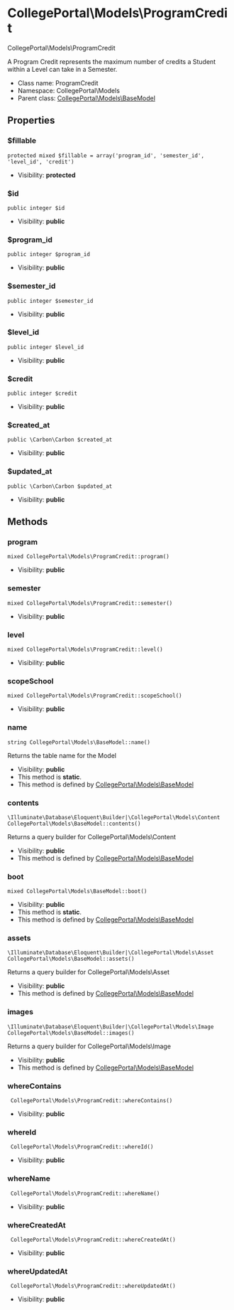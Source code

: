 CollegePortal\Models\ProgramCredit
===============

CollegePortal\Models\ProgramCredit

A Program Credit represents the maximum number of credits a Student within a Level can take in a Semester.


* Class name: ProgramCredit
* Namespace: CollegePortal\Models
* Parent class: [CollegePortal\Models\BaseModel](CollegePortal-Models-BaseModel.md)





Properties
----------


### $fillable

    protected mixed $fillable = array('program_id', 'semester_id', 'level_id', 'credit')





* Visibility: **protected**


### $id

    public integer $id





* Visibility: **public**


### $program_id

    public integer $program_id





* Visibility: **public**


### $semester_id

    public integer $semester_id





* Visibility: **public**


### $level_id

    public integer $level_id





* Visibility: **public**


### $credit

    public integer $credit





* Visibility: **public**


### $created_at

    public \Carbon\Carbon $created_at





* Visibility: **public**


### $updated_at

    public \Carbon\Carbon $updated_at





* Visibility: **public**


Methods
-------


### program

    mixed CollegePortal\Models\ProgramCredit::program()





* Visibility: **public**




### semester

    mixed CollegePortal\Models\ProgramCredit::semester()





* Visibility: **public**




### level

    mixed CollegePortal\Models\ProgramCredit::level()





* Visibility: **public**




### scopeSchool

    mixed CollegePortal\Models\ProgramCredit::scopeSchool()





* Visibility: **public**




### name

    string CollegePortal\Models\BaseModel::name()

Returns the table name for the Model



* Visibility: **public**
* This method is **static**.
* This method is defined by [CollegePortal\Models\BaseModel](CollegePortal-Models-BaseModel.md)




### contents

    \Illuminate\Database\Eloquent\Builder|\CollegePortal\Models\Content CollegePortal\Models\BaseModel::contents()

Returns a query builder for CollegePortal\Models\Content



* Visibility: **public**
* This method is defined by [CollegePortal\Models\BaseModel](CollegePortal-Models-BaseModel.md)




### boot

    mixed CollegePortal\Models\BaseModel::boot()





* Visibility: **public**
* This method is **static**.
* This method is defined by [CollegePortal\Models\BaseModel](CollegePortal-Models-BaseModel.md)




### assets

    \Illuminate\Database\Eloquent\Builder|\CollegePortal\Models\Asset CollegePortal\Models\BaseModel::assets()

Returns a query builder for CollegePortal\Models\Asset



* Visibility: **public**
* This method is defined by [CollegePortal\Models\BaseModel](CollegePortal-Models-BaseModel.md)




### images

    \Illuminate\Database\Eloquent\Builder|\CollegePortal\Models\Image CollegePortal\Models\BaseModel::images()

Returns a query builder for CollegePortal\Models\Image



* Visibility: **public**
* This method is defined by [CollegePortal\Models\BaseModel](CollegePortal-Models-BaseModel.md)




### whereContains

     CollegePortal\Models\ProgramCredit::whereContains()





* Visibility: **public**




### whereId

     CollegePortal\Models\ProgramCredit::whereId()





* Visibility: **public**




### whereName

     CollegePortal\Models\ProgramCredit::whereName()





* Visibility: **public**




### whereCreatedAt

     CollegePortal\Models\ProgramCredit::whereCreatedAt()





* Visibility: **public**




### whereUpdatedAt

     CollegePortal\Models\ProgramCredit::whereUpdatedAt()





* Visibility: **public**




